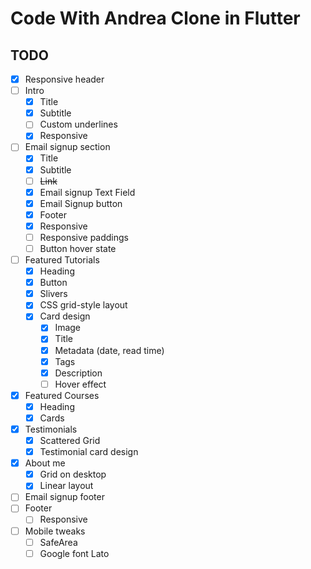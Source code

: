 # Code With Andrea Clone in Flutter


## TODO

- [x] Responsive header
- [ ] Intro
  - [x] Title
  - [x] Subtitle
  - [ ] Custom underlines
  - [x] Responsive
- [ ] Email signup section
  - [x] Title
  - [x] Subtitle
  - [ ] ~~Link~~
  - [x] Email signup Text Field
  - [x] Email Signup button
  - [x] Footer
  - [x] Responsive
  - [ ] Responsive paddings
  - [ ] Button hover state
- [ ] Featured Tutorials
  - [x] Heading 
  - [x] Button
  - [x] Slivers
  - [x] CSS grid-style layout
  - [x] Card design
    - [x] Image
    - [x] Title
    - [x] Metadata (date, read time)
    - [x] Tags
    - [x] Description
    - [ ] Hover effect
- [x] Featured Courses
  - [x] Heading
  - [x] Cards
- [x] Testimonials
  - [x] Scattered Grid
  - [x] Testimonial card design
- [x] About me
  - [x] Grid on desktop
  - [x] Linear layout
- [ ] Email signup footer
- [ ] Footer
  - [ ] Responsive
- [ ] Mobile tweaks
  - [ ] SafeArea
  - [ ] Google font Lato